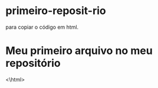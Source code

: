 # primeiro-reposit-rio
para copiar o código em html.

<html>
  <h1> Meu primeiro arquivo no meu repositório</h1>
<\html>
